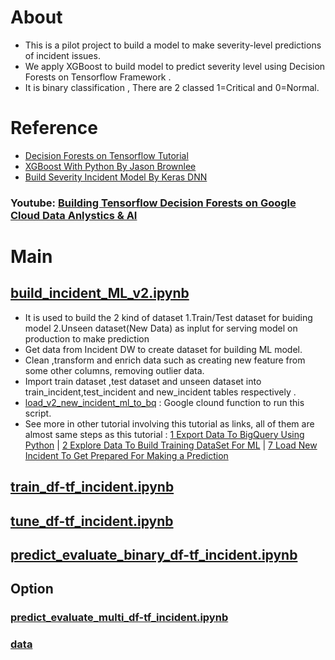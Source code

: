 # About
* This is a pilot project to build a model to make severity-level predictions of incident issues.
* We apply  XGBoost to build model to predict severity level using Decision Forests on Tensorflow Framework .
* It is binary classification , There are 2 classed 1=Critical and 0=Normal.


# Reference
* [Decision Forests on Tensorflow Tutorial](https://www.tensorflow.org/decision_forests/tutorials)
* [XGBoost With Python By Jason Brownlee](https://machinelearningmastery.com/xgboost-with-python/)
* [Build Severity Incident Model By Keras DNN](https://github.com/technqvi/SMart-AI/tree/main/Model-TF_Keras/DNN-1-TF-KerasProcessing)

### Youtube: [Building Tensorflow Decision Forests on Google Cloud Data Anlystics & AI](https://www.youtube.com/playlist?list=PLIxgtZc_tZWNpP1Azj4c8kkeTZ3y2gEjl)

# Main
## [build_incident_ML_v2.ipynb](https://github.com/technqvi/SMart-AI/blob/main/Model-TF_DF/build_incident_ML_v2.ipynb)
* It is used to build the 2 kind of dataset 1.Train/Test dataset for buiding model  2.Unseen dataset(New Data) as inplut for serving model on  production to make prediction 
* Get data from Incident DW to create dataset for building ML model.
* Clean ,transform and enrich data such as creating new feature from some other columns, removing outlier data.
* Import train dataset ,test dataset and unseen dataset into train_incident,test_incident and new_incident tables respectively . 
* [load_v2_new_incident_ml_to_bq](https://github.com/technqvi/SMart-AI/tree/main/Model-TF_DF/load_v2_new_incident_ml_to_bq)  : Google clound function to run this script. 
* See more in other tutorial involving this tutorial as links, all of them are almost same steps as this tutorial : [1 Export Data To BigQuery Using Python](https://studio.youtube.com/video/kgEe4Fb1s1U/edit) | [2 Explore Data To Build Training DataSet For ML](https://studio.youtube.com/video/Uzh5Wc4yZSQ/edit) | [7 Load New Incident To Get Prepared For Making a Prediction](https://studio.youtube.com/video/uR23WkS8XjQ/edit)

  
## [train_df-tf_incident.ipynb](https://github.com/technqvi/SMart-AI/blob/main/Model-TF_DF/train_df-tf_incident.ipynb)
## [tune_df-tf_incident.ipynb](https://github.com/technqvi/SMart-AI/blob/main/Model-TF_DF/tune_df-tf_incident.ipynb)
## [predict_evaluate_binary_df-tf_incident.ipynb](https://github.com/technqvi/SMart-AI/blob/main/Model-TF_DF/predict_evaluate_binary_df-tf_incident.ipynb)

## Option
### [predict_evaluate_multi_df-tf_incident.ipynb](https://github.com/technqvi/SMart-AI/blob/main/Model-TF_DF/predict_evaluate_multi_df-tf_incident.ipynb)
### [data](https://github.com/technqvi/SMart-AI/tree/main/Model-TF_DF/data)